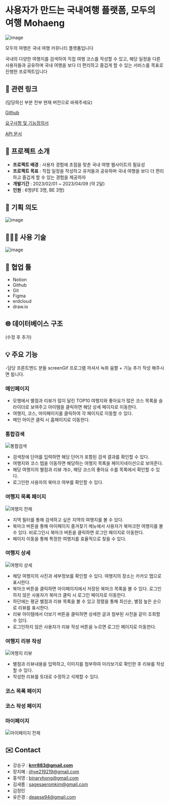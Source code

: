 # 사용자가 만드는 국내여행 플랫폼, 모두의 여행 Mohaeng
![image](https://user-images.githubusercontent.com/94662639/232202485-4d2b4605-312a-406b-be3c-e396dd0f8972.png)




모두의 여행은 국내 여행 커뮤니티 플랫폼입니다

국내의 다양한 여행지를 검색하여 직접 여행 코스를 작성할 수 있고, 해당 일정을 다른 사용자들과 공유하며 국내 여행을 보다 더 편리하고 즐겁게 할 수 있는 서비스를 목표로 진행한 프로젝트입니다

## 📝 관련 링크 

(담당하신 부분 전부 현재 버전으로 바꿔주세요)

[Github](https://github.com/Mohaeng2023/Mohaeng)

[요구사항 및 기능정의서](https://docs.google.com/spreadsheets/d/1s9AVLdhSfp5DTqd-lz0jkD7A-DtikWaR5JPT4BtyXx8/edit#gid=0)

[API 문서](https://www.notion.so/API-ccec3cd5f7614c30b3f0c4d43d7e4a5c)

## 📌 프로젝트 소개

- **프로젝트 배경** : 사용자 경험에 초점을 맞춘 국내 여행 웹사이트의 필요성
- **프로젝트 목표** : 직접 일정을 작성하고 유저들과 공유하며 국내 여행을 보다 더 편리하고 즐겁게 할 수 있는 경험을 제공하자
- **개발기간** : 2023/02/01 ~ 2023/04/09 (약 2달)
- **인원** : 6명(FE 3명, BE 3명)


## 📙 기획 의도
![image](https://user-images.githubusercontent.com/94662639/232201100-dd23a0f9-5b6d-4b21-8b12-984aea1aabbd.png)

## 🧑🏻‍💻 사용 기술
![image](https://user-images.githubusercontent.com/94662639/232202389-3d32497b-1c6c-42f2-a17c-447ef2502510.png)
## 📘 협업 툴


- Notion
- Github
- Git
- Figma
- erdcloud
- draw.io

## 🌐 데이터베이스 구조


(수정 후 추가)



## 💡 주요 기능 
-담당 프론트엔드 분들 screenGif 프로그램 까셔서 녹화 움짤 + 기능 추가 작성 해주시면 됩니다.


### 메인페이지
- 모행에서 별점과 리뷰가 많이 달린 TOP10 여행지와 좋아요가 많은 코스 목록을 슬라이더로 보여주고 아이템을 클릭하면 해당 상세 페이지로 이동한다.
- 여행지, 코스, 마이페이지를 클릭하여 각 페이지로 이동할 수 있다.
- 메인 아이콘 클릭 시 홈페이지로 이동한다.

### 통합검색
![통합검색](https://user-images.githubusercontent.com/108039645/232226951-039a6d45-bae0-42e5-aabf-3beacd3e50ff.gif)
- 검색창에 단어를 입력하면 해당 단어가 포함된 검색 결과를 확인할 수 있다.
- 여행지와 코스 탭을 이동하면 해당하는 여행지 목록을 페이지네이션으로 보여준다.
- 해당 여행지의 별점과 리뷰 개수, 해당 코스의 좋아요 수를 목록에서 확인할 수 있다.
- 로그인한 사용자의 북마크 여부를 확인할 수 있다.

### 여행지 목록 페이지
![여행지 전체](https://user-images.githubusercontent.com/94662639/232213110-0fdd347b-729c-43c5-b00a-2f02483a4e76.gif)
- 지역 필터를 통해 검색하고 싶은 지역의 여행지를 볼 수 있다.
- 북마크 버튼을 통해 마이페이지 즐겨찾기 메뉴에서 사용자가 북마크한 여행지를 볼 수 있다. 비로그인시 북마크 버튼을 클릭하면 로그인 페이지로 이동한다.
- 페이지 이동을 통해 특정한 여행지를 효율적으로 찾을 수 있다.

### 여행지 상세
![여행지 상세](https://user-images.githubusercontent.com/108039645/232228575-a5fca674-774a-4b7f-bec8-69fb746b7842.gif)

- 해당 여행지의 사진과 세부정보를 확인할 수 있다. 여행지의 장소는 카카오 맵으로 표시한다.
- 북마크 버튼을 클릭하면 마이페이지에서 저장된 북마크 목록을 볼 수 있다. 로그인하지 않은 사용자가 북마크 클릭 시 로그인 페이지로 이동한다.
- 하단에는 평균 별점과 리뷰 목록을 볼 수 있고 정렬을 통해 최신순, 별점 높은 순으로 리뷰를 표시한다.
- 리뷰 아이템에서 더보기 버튼을 클릭하면 상세한 글과 첨부된 사진을 같이 조회할 수 있다.
- 로그인하지 않은 사용자가 리뷰 작성 버튼을 누르면 로그인 페이지로 이동한다.

### 여행지 리뷰 작성
![여행지 리뷰](https://user-images.githubusercontent.com/108039645/232230248-10f4057a-41a2-4b31-930d-48939e2466ab.gif)

- 별점과 리뷰내용을 입력하고, 이미지를 첨부하여 미리보기로 확인한 후 리뷰를 작성할 수 있다.
- 작성한 리뷰를 토대로 수정하고 삭제할 수 있다.

### 코스 목록 페이지

### 코스 작성 페이지


### 마이페이지
![마이페이지 전체](https://user-images.githubusercontent.com/94662639/232225826-ca25b0b2-6c32-4b5a-9c20-aac238b90115.gif)


## ✉️ Contact
- 강승구 : **krrr883@gmail.com**
- 장지혜 : jihye219219@gmail.com
- 홍석영 : binaryhong@gmail.com
- 김새롬 : sagesaeromkim@gmail.com
- 김정민 
- 유은경 : deaese94@gmail.com
